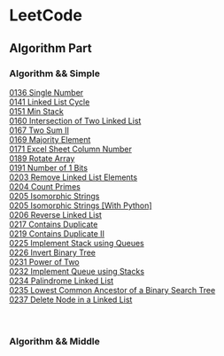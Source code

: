# LeetCode

## Algorithm Part

### Algorithm && Simple
<a href="./0136 Single Number">0136 Single Number</a><br>
<a href="./0141 Linked List Cycle">0141 Linked List Cycle</a><br>
<a href="./0151 Min Stack">0151 Min Stack</a><br>
<a href="./0160 Intersection of Two Linked List">0160 Intersection of Two Linked List</a><br>
<a href="./0167 Two Sum II">0167 Two Sum II</a><br>
<a href="./0169 Majority Element">0169 Majority Element</a><br>
<a href="./0171 Excel Sheet Column Number">0171 Excel Sheet Column Number</a><br>
<a href="./0189 Rotate Array">0189 Rotate Array</a><br>
<a href="./0191 Number of 1 Bits">0191 Number of 1 Bits</a><br>
<a href="./0203 Remove Linked List Elements">0203 Remove Linked List Elements</a><br>
<a href="./0204 Count Primes">0204 Count Primes</a><br>
<a href="./0205 Isomorphic Strings">0205 Isomorphic Strings</a><br>
<a href="./0205 Isomorphic Strings [With Python]">0205 Isomorphic Strings [With Python]</a><br>
<a href="./0206 Reverse Linked List">0206 Reverse Linked List</a><br>
<a href="./0217 Contains Duplicate">0217 Contains Duplicate</a><br>
<a href="./0219 Contains Duplicate II">0219 Contains Duplicate II</a><br>
<a href="./0225 Implement Stack using Queues">0225 Implement Stack using Queues</a><br>
<a href="./0226 Invert Binary Tree">0226 Invert Binary Tree</a><br>
<a href="./0231 Power of Two">0231 Power of Two</a><br>
<a href="./0232 Implement Queue using Stacks">0232 Implement Queue using Stacks</a><br>
<a href="./0234 Palindrome Linked List">0234 Palindrome Linked List</a><br>
<a href="./0235 Lowest Common Ancestor of a Binary Search Tree">0235 Lowest Common Ancestor of a Binary Search Tree</a><br>
<a href="./0237 Delete Node in a Linked List">0237 Delete Node in a Linked List</a><br>
<a href="./"></a><br>
<a href="./"></a><br>


### Algorithm && Middle
<a href="./"></a><br>
<a href="./"></a><br>
